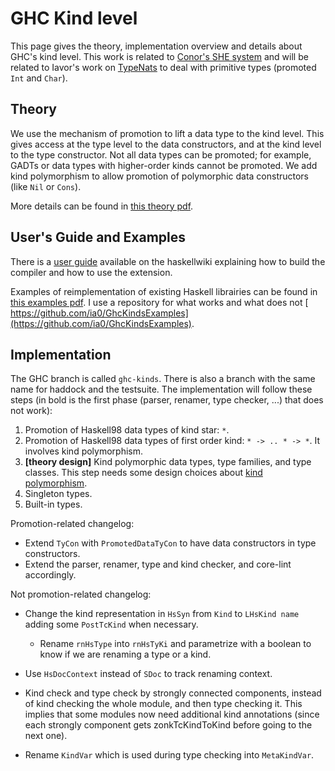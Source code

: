 # GHC Kind level


This page gives the theory, implementation overview and details about GHC's kind level.  This work is related to [ Conor's SHE system](http://personal.cis.strath.ac.uk/~conor/pub/she/) and will be related to Iavor's work on [TypeNats](type-nats) to deal with primitive types (promoted `Int` and `Char`).

## Theory


We use the mechanism of promotion to lift a data type to the kind level.  This gives access at the type level to the data constructors, and at the kind level to the type constructor.  Not all data types can be promoted; for example, GADTs or data types with higher-order kinds cannot be promoted.  We add kind polymorphism to allow promotion of polymorphic data constructors (like `Nil` or `Cons`).


More details can be found in [ this theory pdf](http://gallium.inria.fr/~jcretin/ghc/theory.pdf).

## User's Guide and Examples


There is a [ user guide](http://haskell.org/haskellwiki/GHC/Kinds) available on the haskellwiki explaining how to build the compiler and how to use the extension.


Examples of reimplementation of existing Haskell librairies can be found in [ this examples pdf](http://gallium.inria.fr/~jcretin/ghc/examples.pdf).  I use a repository for what works and what does not [ https://github.com/ia0/GhcKindsExamples](https://github.com/ia0/GhcKindsExamples).

## Implementation


The GHC branch is called `ghc-kinds`.  There is also a branch with the same name for haddock and the testsuite. The implementation will follow these steps (in bold is the first phase (parser, renamer, type checker, ...) that does not work):

1. Promotion of Haskell98 data types of kind star: `*`.
1. Promotion of Haskell98 data types of first order kind: `* -> .. * -> *`. It involves kind polymorphism.
1. **\[theory design\]** Kind polymorphic data types, type families, and type classes.
  This step needs some design choices about [kind polymorphism](ghc-kinds/kind-polymorphism).
1. Singleton types.
1. Built-in types.


Promotion-related changelog:

- Extend `TyCon` with `PromotedDataTyCon` to have data constructors in type constructors.
- Extend the parser, renamer, type and kind checker, and core-lint accordingly.


Not promotion-related changelog:

- Change the kind representation in `HsSyn` from `Kind` to `LHsKind name` adding some `PostTcKind` when necessary.

  - Rename `rnHsType` into `rnHsTyKi` and parametrize with a boolean to know if we are renaming a type or a kind.
- Use `HsDocContext` instead of `SDoc` to track renaming context.
- Kind check and type check by strongly connected components, instead of kind checking the whole module, and then type checking it.  This implies that some modules now need additional kind annotations (since each strongly component gets zonkTcKindToKind before going to the next one).
- Rename `KindVar` which is used during type checking into `MetaKindVar`.
